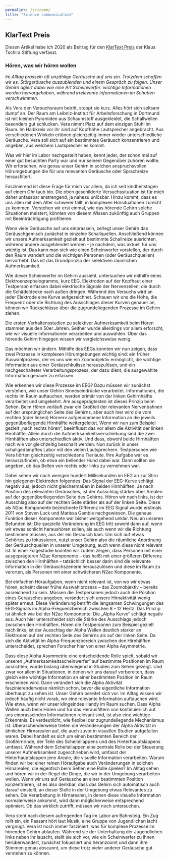 ```yaml
---
permalink: /scicomm/
title: "Science communication"
---
```


## KlarText Preis

Diesen Artikel habe ich 2020 als Beitrag für den [KlarText Preis](https://klartext-preis.de/) der Klaus Tschira Stiftung verfasst. 

### Hören, was wir hören wollen

*Im Alltag prasseln oft unzählige Geräusche auf uns ein. Trotzdem schaffen wir es, Störgeräusche auszublenden und einem Gespräch zu folgen. Unser Gehirn agiert dabei wie eine Art Scheinwerfer: wichtige Informationen werden hervorgehoben, während irrelevante Informationen im Schatten verschwimmen.*

Als Vera den Versuchsraum betritt, stoppt sie kurz. Alles hört sich seltsam dumpf an. Der Raum am Leibniz-Institut für Arbeitsforschung in Dortmund ist mit kleinen Pyramiden aus Schaumstoff ausgekleidet, die Schallwellen besonders gut schlucken. Vera nimmt Platz auf dem einzigen Stuhl im Raum. Im Halbkreis vor ihr sind auf Kopfhöhe Lautsprecher angebracht. Aus verschiedenen Winkeln ertönen gleichzeitig immer wieder unterschiedliche Geräusche. Vera soll sich auf ein bestimmtes Geräusch konzentrieren und angeben, aus welchem Lautsprecher es kommt. 

Was wir hier im Labor nachgestellt haben, kennt jeder, der schon mal auf einer gut besuchten Party war und nur seinem Gegenüber zuhören wollte. Wir erforschen, wie genau unser Gehirn in solchen anspruchsvollen Hörumgebungen die für uns relevanten Geräusche oder Sprachreize herausfiltert.

Faszinierend ist diese Frage für mich vor allem, da ich seit kindheitstagen auf einem Ohr taub bin. Die oben geschilderte Versuchssituation ist für mich daher unfassbar anstrengend, ja nahezu unlösbar. Hinzu kommt, dass es uns allen mit dem Alter schwerer fällt, in komplexen Hörsituationen zurecht zu kommen. Verstehen wir erst einmal, wie das hörende Gehirn solche Situationen meistert, könnten von diesem Wissen zukünftig auch Gruppen mit Beeinträchtigung profitieren. 

Wenn viele Geräusche auf uns einprasseln, zerlegt unser Gehirn das Geräuschgemisch zunächst in einzelne Schallquellen. Anschließend können wir unsere Aufmerksamkeit gezielt auf bestimmte Schallreize ausrichten, während andere ausgeblendet werden – je nachdem, was aktuell für uns wichtig ist. Das kann man sich wie einen Scheinwerfer vorstellen, der durch den Raum wandert und die wichtigen Personen (oder Geräuschquellen) hervorhebt. Das ist das Grundprinzip der selektiven räumlichen Aufmerksamkeit.

Wie dieser Scheinwerfer im Gehirn aussieht, untersuchen wir mithilfe eines Elektroenzephalogramms, kurz EEG. Elektroden auf der Kopfhaut einer Testperson erfassen dabei elektrische Signale der Nervenzellen, die durch die Schädeldecke nach außen dringen. Während des Versuchs wird an jeder Elektrode eine Kurve aufgezeichnet. Schauen wir uns die Höhe, die Frequenz oder die Richtung des Ausschlages dieser Kurven genauer an, können wir Rückschlüsse über die zugrundeliegenden Prozesse im Gehirn ziehen. 

Die ersten Verhaltensstudien zu selektiver Aufmerksamkeit beim Hören stammen aus den 50er Jahren. Seither wurde allerdings vor allem erforscht, wie wir visuelle Informationen verarbeiten und auswählen. Über das hörende Gehirn hingegen wissen wir vergleichsweise wenig.

Das möchten wir ändern. Mithilfe des EEGs konnten wir nun zeigen, dass zwei Prozesse in komplexen Hörumgebungen wichtig sind: ein früher Auswahlprozess, der es uns wie ein Zoomobjektiv ermöglicht, die wichtige Information aus einer Geräuschkulisse herauszulösen, und ein nachgeschalteter Verarbeitungsprozess, der dazu dient, die ausgewählte Information genauer zu erfassen. 

Wie erkennen wir diese Prozesse im EEG? Dazu müssen wir zunächst verstehen, wie unser Gehirn Sinneseindrücke verarbeitet. Informationen, die rechts im Raum auftauchen, werden primär von der linken Gehirnhälfte verarbeitet und umgekehrt. Am ausgeprägtesten ist dieses Prinzip beim Sehen. Beim Hören verläuft zwar ein Großteil der relevanten Nervenbahnen auf der ursprünglichen Seite des Gehirns, aber auch hier wird die vom rechten (oder linken) Hörnerv aufgenommene Information an die jeweils gegenüberliegende Hirnhälfte weitergeleitet. Wenn wir nun zum Beispiel gezielt „nach rechts hören“, beeinflusst das vor allem die Aktivität der linken Hirnhälfte. Allein durch die Aufmerksamkeitsverschiebung sind die zwei Hirnhälften also unterschiedlich aktiv. Und dass, obwohl beide Hirnhälften nach wie vor gleichzeitig beschallt werden. 
Nun zurück in unser schallgedämpftes Labor mit den vielen Lautsprechern. Testpersonen wie Vera hörten gleichzeitig verschiedene Tierlaute. Ihre Aufgabe war es herauszufinden, ob etwa ein bellender Hund dabei war. Dann sollten sie angeben, ob das Bellen von rechts oder links zu vernehmen war. 

Dabei sehen wir nach wenigen hundert Millisekunden im EEG an zur Stirn hin gelegenen Elektroden folgendes: Das Signal der EEG-Kurve schlägt negativ aus, jedoch nicht gleichermaßen in beiden Hirnhälften. Je nach Position des relevanten Geräusches, ist der Ausschlag stärker über Arealen auf der gegenüberliegenden Seite des Gehirns. Hören wir nach links, ist der Ausschlag also auf der rechten Seite stärker als auf der linken Seite. Diese als N2ac Komponente bezeichnete Differenz im EEG Signal wurde erstmals 2011 von Steven Luck und Marissa Gamble nachgewiesen. Die genaue Funktion dieser Komponente war bisher weitgehend unklar. Neu an unseren Befunden ist: Die spezielle Veränderung im EEG tritt sowohl dann auf, wenn wir etwas schlicht heraushören sollen, als auch wenn wir die Richtung bestimmen müssen, aus der ein Geräusch kam. Um sich auf etwas Gehörtes zu fokussieren, nutzt unser Gehirn also die räumliche Anordnung der Geräuschquellen in unserer Umgebung, auch wenn diese nicht relevant ist. In einer Folgestudie konnten wir zudem zeigen, dass Personen mit einer ausgeprägteren N2ac Komponente – das heißt mit einer größeren Differenz zwischen den Hirnhälften – tatsächlich besser darin sind die relevante Information in der Geräuschszenerie herauszulösen und diese im Raum zu verorten, als Personen mit einer schwächeren N2ac Komponente. 

Bei einfachen Höraufgaben, wenn nicht relevant ist, von wo wir etwas hören, scheint dieser frühe Auswahlprozess – das Zoomobjektiv – bereits ausreichend zu sein. Müssen die Testpersonen jedoch auch die Position eines Geräusches angeben, verändert sich unsere Hirnaktivität wenig später erneut. Diese Veränderung betrifft die langsamen Schwingungen des EEG-Signals im Alpha-Frequenzbereich zwischen 8 - 12 Hertz. Das Prinzip ist ähnlich wie bei der N2ac Komponente: Die „Alpha Kurve“ schlägt negativ aus. Auch hier unterscheidet sich die Stärke des Ausschlags jedoch zwischen den Hirnhälften. Hören die Testpersonen zum Beispiel gezielt nach links, ist der Ausschlag der Alpha Wellen deutlich stärker an Elektroden auf der rechten Seite des Gehirns als auf der linken Seite. Da sich die Aktivität im Alpha-Frequenzbereich zwischen den Hirnhälften unterscheidet, sprechen Forscher hier von einer Alpha Asymmetrie. 

Dass diese Alpha Asymmetrie eine entscheidende Rolle spielt, sobald wir unseren „Aufmerksamkeitsscheinwerfer“ auf bestimmte Positionen im Raum ausrichten, wurde bislang überwiegend in Studien zum Sehen gezeigt. Und zwar vor allem in Situationen, in denen wir uns darauf vorbereiten, dass gleich eine wichtige Information an einer bestimmten Position im Raum erscheinen wird. Dann verändert sich die Alpha Aktivität faszinierenderweise nämlich schon, bevor die eigentliche Information überhaupt zu sehen ist. Unser Gehirn bereitet sich vor. Im Alltag wissen wir jedoch häufig nicht vorab, wo eine relevante Information auftauchen wird. Wie etwa, wenn wir unser klingelndes Handy im Raum suchen. Dass Alpha Wellen auch beim Hören und für das Herausfiltern von kontinuierlich auf uns einprasselnden Informationen relevant sind, ist also eine wichtige Erkenntnis. Es verdeutlicht, wie flexibel der zugrundeliegende Mechanismus ist. 
Überaschenderweise treten die Veränderungen der Alpha Aktivität in ähnlichen Hirnarealen auf, die auch zuvor in visuellen Studien aufgefallen waren. Dabei handelt es sich um einen bestimmten Bereich der Großhirnrinde, der Teile des Scheitellappens und des Hinterhauptslappens umfasst. Während dem Scheitellappen eine zentrale Rolle bei der Steuerung unserer Aufmerksamkeit zugeschrieben wird, umfasst der Hinterhauptslappen jene Areale, die visuelle Information verarbeiten. Warum finden wir bei einer reinen Höraufgabe auch Veränderungen in solchen Hirnarealen, die eigentlich beim Sehen eine Rolle spielen? Im Alltag sehen und hören wir in der Regel die Dinge, die wir in der Umgebung verarbeiten wollen. Wenn wir uns auf Geräusche an einer bestimmten Position konzentrieren, ist es also denkbar, dass das Gehirn sich automatisch auch darauf einstellt, an dieser Stelle in der Umgebung etwas Relevantes zu sehen. Die Verarbeitung in Hirnarealen, in denen diese visuelle Information normalerweise ankommt, wird dann möglicherweise entsprechend optimiert. Ob das wirklich zutrifft, müssen wir noch untersuchen.

Vera steht nach diesem aufregenden Tag im Labor am Bahnsteig. Ein Zug rollt ein, ein Passant hört laut Musik, eine Gruppe von Jugendlichen lacht vergnügt. Vera ist noch immer fasziniert, was für komplexe Prozesse im hörenden Gehirn ablaufen. Während sie der Unterhaltung der Jugendlichen links neben ihr lauscht, stellt sie sich vor, wie ein Scheinwerfer zu ihnen herüberwandert, zunächst fokussiert und heranzoomt und dann ihre Stimmen genau abscannt, um diese trotz vieler anderer Geräusche gut verstehen zu können. 

